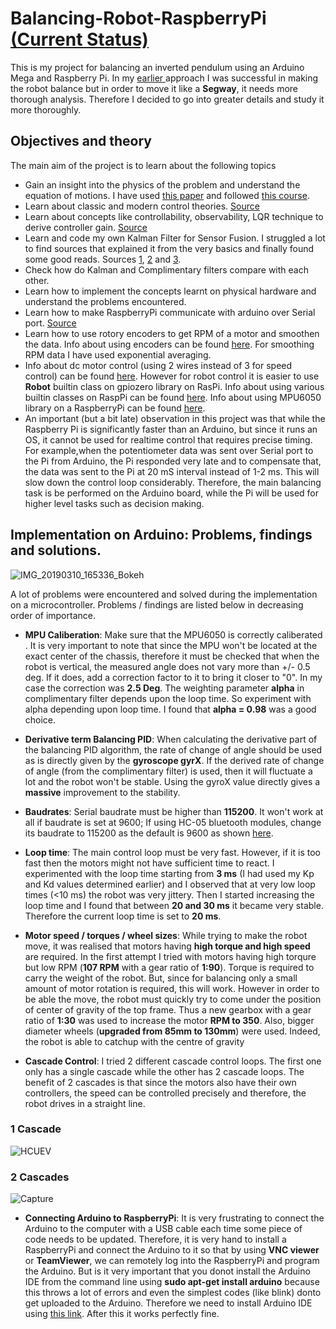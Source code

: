 # Balancing-Robot-RaspberryPi [(Current Status)](https://www.youtube.com/watch?v=qLhnLk07C0s&list=PLveRMPt4kAsA41ivMscrzFSWWx54CI52J&index=7&t=0s)


This is my project for balancing an inverted pendulum using an Arduino Mega and Raspberry Pi. In my [earlier ](https://www.youtube.com/watch?v=-TRXWSr9_dE&list=PLveRMPt4kAsA41ivMscrzFSWWx54CI52J&t=0s&index=2) approach I was successful in making the robot balance but in order to move it like a **Segway**, it needs more thorough analysis. Therefore I decided to go into greater details and study it more thoroughly.  

## Objectives and theory

The main aim of the project is to learn about the following topics
- Gain an insight into the physics of the problem and understand the equation of motions. I have used [this paper](https://content.sciendo.com/view/journals/meceng/61/2/article-p331.xml) and followed [this course](https://www.coursera.org/learn/mobile-robot). 
- Learn about classic and modern control theories. [Source](https://www.youtube.com/watch?v=Pi7l8mMjYVE&list=PLMrJAkhIeNNR20Mz-VpzgfQs5zrYi085m)
- Learn about concepts like controllability, observability, LQR technique to derive controller gain. [Source](https://www.youtube.com/watch?v=Pi7l8mMjYVE&list=PLMrJAkhIeNNR20Mz-VpzgfQs5zrYi085m)
- Learn and code my own Kalman Filter for Sensor Fusion. I struggled a lot to find sources that explained it from the very basics and finally found some good reads. Sources [1](https://home.wlu.edu/~levys/kalman_tutorial/), [2](http://blog.tkjelectronics.dk/2012/09/a-practical-approach-to-kalman-filter-and-how-to-implement-it/) and [3](https://github.com/balzer82/Kalman/blob/master/Kalman-Filter-CV.ipynb?create=1).
- Check how do Kalman and Complimentary filters compare with each other.
- Learn how to implement the concepts learnt on physical hardware and understand the problems encountered.
- Learn how to make RaspberryPi communicate with arduino over Serial port. [Source](http://forum.arduino.cc/index.php?topic=396450)
- Learn how to use rotory encoders to get RPM of a motor and smoothen the data. Info about using encoders can be found [here](https://www.youtube.com/watch?v=oLBYHbLO8W0). For smoothing RPM data I have used exponential averaging.
- Info about dc motor control (using 2 wires instead of 3 for speed control) can be found [here](https://www.bluetin.io/python/gpio-pwm-raspberry-pi-h-bridge-dc-motor-control/).  However for robot control it is easier to use **Robot** builtin class on gpiozero library on RasPi. Info about using various builtin classes on RaspPi can be found [here](https://projects.raspberrypi.org/en/projects/physical-computing/16). Info about using MPU6050 library on a RaspberryPi can be found [here](https://libraries.io/pypi/mpu6050-raspberrypi).
- An important (but a bit late) observation in this project was that while the Raspberry Pi is significantly faster than an Arduino, but since it runs an OS, it cannot be used for realtime control that requires precise timing. For example,when the potentiometer data was sent over Serial port to the Pi from Arduino, the Pi responded very late and to compensate that, the data was sent to the Pi at 20 mS interval instead of 1-2 ms. This will slow down the control loop considerably. Therefore, the main balancing task is be performed on the Arduino board, while the Pi will be used for higher level tasks such as decision making.

## Implementation on Arduino: Problems, findings and solutions.

![IMG_20190310_165336_Bokeh](https://user-images.githubusercontent.com/33701903/54087989-3c0ac580-4359-11e9-92f2-298b7dcfcb00.jpg)

A lot of problems were encountered and solved during the implementation on a microcontroller. Problems / findings are listed below in decreasing order of importance.

- **MPU Caliberation**: Make sure that the MPU6050 is correctly caliberated . It is very important to note that since the MPU won't be located at the exact center of the chassis, therefore it must be checked that when the robot is vertical, the measured angle does not vary more than +/- 0.5 deg. If it does, add a correction factor to it to bring it closer to "0". In my case the correction was **2.5 Deg**. The weighting parameter **alpha** in complimentary filter depends upon the loop time. So experiment with alpha depending upon loop time. I found that **alpha = 0.98** was a good choice.

- **Derivative term Balancing PID**: When calculating the derivative part of the balancing PID algorithm, the rate of change of angle should be used as is directly given by the **gyroscope gyrX**. If the derived rate of change of angle (from the complimentary filter) is used, then it will fluctuate a lot and the robot won't be stable. Using the gyroX value directly gives a **massive** improvement to the stability.

- **Baudrates**: Serial baudrate must be higher than **115200**. It won't work at all if baudrate is set at 9600; If using HC-05 bluetooth modules, change its baudrate to 115200 as the default is 9600 as shown [here](https://www.youtube.com/watch?v=zrp-GBwOAQQ). 

- **Loop time**: The main control loop must be very fast. However, if it is too fast then the motors might not have sufficient time to react. I experimented with the loop time starting from **3 ms** (I had used my Kp and Kd values determined earlier) and I observed that at very low loop times (<10 ms) the robot was very jittery. Then I started increasing the loop time and I found that between **20 and 30 ms** it became very stable. Therefore the current loop time is set to **20 ms**.  

- **Motor speed / torques / wheel sizes**: While trying to make the robot move, it was realised that motors having **high torque and high speed** are required. In the first attempt I tried with motors having high torqure but low RPM (**107 RPM** with a gear ratio of **1:90**). Torque is required to carry the weight of the robot. But, since for balancing only a small amount of motor rotation is required, this will work. However in order to be able the move, the robot must quickly try to come under the position of center of gravity of the top frame. Thus a new gearbox with a gear ratio of **1:30** was used to increase the motor **RPM to 350**. Also, bigger diameter wheels (**upgraded from 85mm to 130mm**) were used. Indeed, the robot is able to catchup with the centre of gravity

- **Cascade Control**: I tried 2 different cascade control loops. The first one only has a single cascade while the other has 2 cascade loops. The benefit of 2 cascades is that since the motors also have their own controllers, the speed can be controlled precisely and therefore, the robot drives in a straight line.  

### **1 Cascade**

![HCUEV](https://user-images.githubusercontent.com/33701903/54088220-fa2f4e80-435b-11e9-9dd7-16c272d76783.png)

### **2 Cascades**

![Capture](https://user-images.githubusercontent.com/33701903/55066488-2f3ae100-507e-11e9-8439-aba950b24e44.PNG)

- **Connecting Arduino to RaspberryPi**: It is very frustrating to connect the Arduino to the computer with a USB cable each time some piece of code needs to be updated. Therefore, it is very hand to install a RaspberryPi and connect the Arduino to it so that by using **VNC viewer** or **TeamViewer**, we can remotely log into the RaspberryPi and program the Arduino. But is it very important that you donot install the Arduino IDE from the command line using **sudo apt-get install arduino** because this throws a lot of errors and even the simplest codes (like blink) donto get uploaded to the Arduino. Therefore we need to install Arduino IDE using [this link](https://www.raspberrypi.org/magpi/program-arduino-uno-raspberry-pi/). After this it works perfectly fine.



